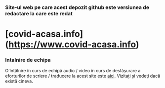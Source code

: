 ### Site-ul web pe care acest depozit github este versiunea de redactare la care este redat

# [covid-acasa.info] (https://www.covid-acasa.info)


### Intalnire de echipa

O întâlnire în curs de echipă audio / video în curs de desfășurare a eforturilor de scriere / traducere la acest site este [aici](https://meet.rawmushroom.com/covid). Vizitați și vedeți dacă există cineva.
